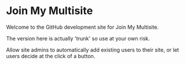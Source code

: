 # Join My Multisite #

Welcome to the GitHub development site for Join My Multisite.

The version here is actually 'trunk' so use at your own risk.

Allow site admins to automatically add existing users to their site, or let users decide at the click of a button.